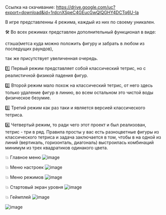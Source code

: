 Ссылка на скачивание:
https://drive.google.com/uc?export=download&id=1rdcnXSpeC4GEucGwQlQGHY4DCTq6U-Ia

В игре представленны 4 режима, каждый из них по своему уникален.

🛠 Во всех режимах представлен дополнительный функционал в виде: 

стэша(метса куда можно положить фигуру и забрать в любом из последущих раундов),

так же присутствует увеличенная очередь.

1️⃣ Первый режим представляет собой классический тетрис, но с реалистичной физикой падения фигур.

2️⃣ Второй режим мало похож на классический тетрис, от него здесь только удаление фигур в линию, во всем остальном это чистой воды физическое безумие.

3️⃣ Третий режим как раз таки и является версией классического тетриса.

4️⃣ Четвертый режим, то ради чего этот проект и был реализован, тетрис - три в ряд. Правила просты у вас есть разноцветные фигуры из классического тетриса и задача заключается в том, чтобы в на одной из линий (вертикаль, горизонталь, диагональ) выстроилась комбинаций минимум из трех квадратиков одинакого цвета.

💥 Главное меню
![image](https://user-images.githubusercontent.com/88888852/189525700-206b23f3-b491-427e-9f58-c50e514b1c2a.png)

💥 Меню настроек
![image](https://user-images.githubusercontent.com/88888852/189525733-94fe4eb9-5d6b-4795-8535-188f0fe6bce4.png)

💥 Меню режимов
![image](https://user-images.githubusercontent.com/88888852/189525754-83c3d7cc-6219-4fb0-86b5-2ce4e742abe7.png)

💥 Стартовый экран уровня
![image](https://user-images.githubusercontent.com/88888852/189525776-f61fca61-2a03-4660-86cf-5c730e0b1fdd.png)

💥 Геймплей
![image](https://user-images.githubusercontent.com/88888852/189525806-baf1735f-c131-4e93-bd72-48b5940780ea.png)

![image](https://user-images.githubusercontent.com/88888852/189528542-6d76f92a-7747-464a-9ba5-94e98ca16773.png)
